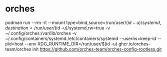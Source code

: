 # orches

podman run --rm -it  --mount type=bind,source=/run/user/$(id -u)/systemd,destination=/run/user/$(id -u)/systemd,rw=true -v ~/.config/orches:/var/lib/orches -v ~/.config/containers/systemd:/etc/containers/systemd --userns=keep-id --pid=host --env XDG_RUNTIME_DIR=/run/user/$(id -u) ghcr.io/orches-team/orches init https://github.com/orches-team/orches-config-rootless.git
